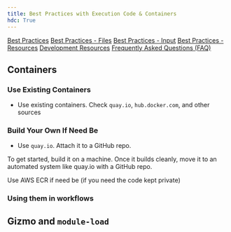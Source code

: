 ```yaml
---
title: Best Practices with Execution Code & Containers
hdc: True
---
```


[Best Practices](best_practices.md)
[Best Practices - Files](best_practices_files.md)
[Best Practices - Input](best_practices_input.md)
[Best Practices - Resources](best_practices_resources.md)
[Development Resources](development_resources.md)
[Frequently Asked Questions (FAQ)](faq.md)

## Containers


### Use Existing Containers

* Use existing containers. Check `quay.io`, `hub.docker.com`, and other sources


### Build Your Own If Need Be

* Use `quay.io`. Attach it to a GitHub repo.

To get started, build it on a machine. Once it builds cleanly, move it to an automated system like quay.io with a GitHub repo.

Use AWS ECR if need be (if you need the code kept private)

### Using them in workflows


## Gizmo and `module-load`


